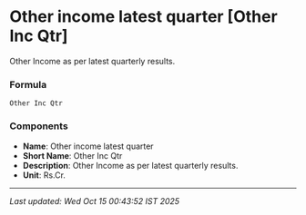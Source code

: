 # Other income latest quarter [Other Inc Qtr]
Other Income as per latest quarterly results.

### Formula
```text
Other Inc Qtr
```


### Components
- **Name**: Other income latest quarter
- **Short Name**: Other Inc Qtr
- **Description**: Other Income as per latest quarterly results.
- **Unit**: Rs.Cr.

---
*Last updated: Wed Oct 15 00:43:52 IST 2025*
